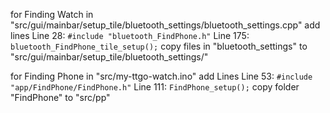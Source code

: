 for Finding Watch
in "src/gui/mainbar/setup_tile/bluetooth_settings/bluetooth_settings.cpp"
add lines
Line 28:
`#include "bluetooth_FindPhone.h"`
Line 175:
`bluetooth_FindPhone_tile_setup();`
copy files in "bluetooth_settings" to "src/gui/mainbar/setup_tile/bluetooth_settings/"

for Finding Phone
in "src/my-ttgo-watch.ino"
add Lines
Line 53:
`#include "app/FindPhone/FindPhone.h"`
Line 111:
`FindPhone_setup();`
copy folder "FindPhone" to "src/pp"
